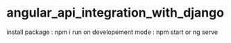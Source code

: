# angular_api_integration_with_django
install package : npm i
run on developement mode : npm start or ng serve
